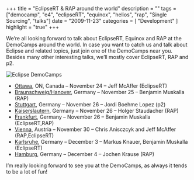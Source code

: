 +++
title = "EclipseRT & RAP around the world"
description = ""
tags = ["democamp", "e4", "eclipseRT", "equinox", "helios", "rap", "Single Sourcing", "talks"]
date = "2009-11-23"
categories = [
    "Development"
]
highlight = "true"
+++

We’re all looking forward to talk about EclipseRT, Equinox and RAP at
the DemoCamps around the world. In case you want to catch us and talk
about Eclipse and related topics, just join one of the DemoCamps near
you. Besides many other interesting talks, we’ll mostly cover EclipseRT,
RAP and p2.

![](https://wiki.eclipse.org/images/8/89/Eclipse-camp.gif "Eclipse
DemoCamps")

* [Ottawa][1], ON, Canada – November 24 – Jeff McAffer (EclipseRT)  
* [Braunschweig/Hanover][2], Germany – November 25 – Benjamin Muskalla (RAP)
* [Stuttgart][3], Germany – November 26 – Jordi Boehme Lopez (p2)  
* [Kaiserslautern][4], Germany – November 26 – Holger Staudacher (RAP)  
* [Frankfurt][5], Germany – November 26 – Benjamin Muskalla
(EclipseRT,RAP)  
* [Vienna][6], Austria – November 30 – Chris Anisczcyk and Jeff
McAffer (RAP,EclipseRT)  
* [Karlsruhe][7], Germany – December 3 – Markus Knauer, Benjamin
Muskalla (EclipseRT)  
* [Hamburg][8], Germany – December 4 – Jochen Krause (RAP)

I’m really looking forward to see you at the DemoCamps, as always it
tends to be a lot of fun!</div></div></div>



[1]: https://wiki.eclipse.org/Eclipse_DemoCamps_November_2009/Ottawa "Eclipse DemoCamps November 2009/Ottawa"
[2]: https://wiki.eclipse.org/Eclipse_DemoCamps_November_2009/Braunschweig/Hanover "Eclipse DemoCamps November 2009/Braunschweig/Hanover"
[3]: https://wiki.eclipse.org/Eclipse_DemoCamps_November_2009/Stuttgart "Eclipse DemoCamps November 2009/Stuttgart"
[4]: https://wiki.eclipse.org/Eclipse_DemoCamps_November_2009/Kaiserslautern "Eclipse DemoCamps November 2009/Kaiserslautern"
[5]: https://wiki.eclipse.org/Eclipse_DemoCamps_November_2009/Frankfurt "Eclipse DemoCamps November 2009/Frankfurt"
[6]: https://wiki.eclipse.org/Eclipse_DemoCamps_November_2009/Vienna "Eclipse DemoCamps November 2009/Vienna"
[7]: https://wiki.eclipse.org/Eclipse_DemoCamps_November_2009/Karlsruhe "Eclipse DemoCamps November 2009/Karlsruhe"
[8]: https://wiki.eclipse.org/Eclipse_DemoCamps_November_2009/Hamburg "Eclipse DemoCamps November 2009/Hamburg"

